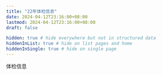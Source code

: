 ```yaml
---
title: "22年体检信息"
date: 2024-04-12T23:16:00+08:00
lastmod: 2024-04-12T23:16:00+08:00
draft: false

hidden: true # hide everywhere but not in structured data
hiddenInList: true # hide on list pages and home
hiddenInSingle: true # hide on single page
---
```


体检信息